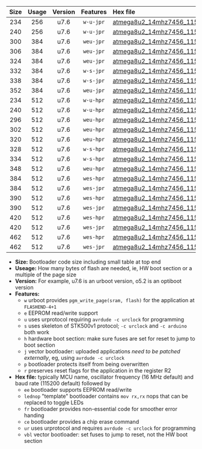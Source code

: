 |Size|Usage|Version|Features|Hex file|
|:-:|:-:|:-:|:-:|:--|
|234|256|u7.6|`w-u-jpr`|[atmega8u2_14mhz7456_115200bps_ur_vbl.hex](https://raw.githubusercontent.com/stefanrueger/urboot/main/atmega8u2_14mhz7456_115200bps_ur_vbl.hex)|
|240|256|u7.6|`w-u-jpr`|[atmega8u2_14mhz7456_115200bps_lednop_ur_vbl.hex](https://raw.githubusercontent.com/stefanrueger/urboot/main/atmega8u2_14mhz7456_115200bps_lednop_ur_vbl.hex)|
|300|384|u7.6|`weu-jpr`|[atmega8u2_14mhz7456_115200bps_ee_ur_vbl.hex](https://raw.githubusercontent.com/stefanrueger/urboot/main/atmega8u2_14mhz7456_115200bps_ee_ur_vbl.hex)|
|306|384|u7.6|`weu-jpr`|[atmega8u2_14mhz7456_115200bps_ee_lednop_ur_vbl.hex](https://raw.githubusercontent.com/stefanrueger/urboot/main/atmega8u2_14mhz7456_115200bps_ee_lednop_ur_vbl.hex)|
|324|384|u7.6|`weu-jpr`|[atmega8u2_14mhz7456_115200bps_ee_lednop_fr_ur_vbl.hex](https://raw.githubusercontent.com/stefanrueger/urboot/main/atmega8u2_14mhz7456_115200bps_ee_lednop_fr_ur_vbl.hex)|
|332|384|u7.6|`w-s-jpr`|[atmega8u2_14mhz7456_115200bps_vbl.hex](https://raw.githubusercontent.com/stefanrueger/urboot/main/atmega8u2_14mhz7456_115200bps_vbl.hex)|
|338|384|u7.6|`w-s-jpr`|[atmega8u2_14mhz7456_115200bps_lednop_vbl.hex](https://raw.githubusercontent.com/stefanrueger/urboot/main/atmega8u2_14mhz7456_115200bps_lednop_vbl.hex)|
|352|384|u7.6|`weu-jpr`|[atmega8u2_14mhz7456_115200bps_ee_lednop_fr_ce_ur_vbl.hex](https://raw.githubusercontent.com/stefanrueger/urboot/main/atmega8u2_14mhz7456_115200bps_ee_lednop_fr_ce_ur_vbl.hex)|
|234|512|u7.6|`w-u-hpr`|[atmega8u2_14mhz7456_115200bps_ur.hex](https://raw.githubusercontent.com/stefanrueger/urboot/main/atmega8u2_14mhz7456_115200bps_ur.hex)|
|240|512|u7.6|`w-u-hpr`|[atmega8u2_14mhz7456_115200bps_lednop_ur.hex](https://raw.githubusercontent.com/stefanrueger/urboot/main/atmega8u2_14mhz7456_115200bps_lednop_ur.hex)|
|296|512|u7.6|`weu-hpr`|[atmega8u2_14mhz7456_115200bps_ee_ur.hex](https://raw.githubusercontent.com/stefanrueger/urboot/main/atmega8u2_14mhz7456_115200bps_ee_ur.hex)|
|302|512|u7.6|`weu-hpr`|[atmega8u2_14mhz7456_115200bps_ee_lednop_ur.hex](https://raw.githubusercontent.com/stefanrueger/urboot/main/atmega8u2_14mhz7456_115200bps_ee_lednop_ur.hex)|
|320|512|u7.6|`weu-hpr`|[atmega8u2_14mhz7456_115200bps_ee_lednop_fr_ur.hex](https://raw.githubusercontent.com/stefanrueger/urboot/main/atmega8u2_14mhz7456_115200bps_ee_lednop_fr_ur.hex)|
|328|512|u7.6|`w-s-hpr`|[atmega8u2_14mhz7456_115200bps.hex](https://raw.githubusercontent.com/stefanrueger/urboot/main/atmega8u2_14mhz7456_115200bps.hex)|
|334|512|u7.6|`w-s-hpr`|[atmega8u2_14mhz7456_115200bps_lednop.hex](https://raw.githubusercontent.com/stefanrueger/urboot/main/atmega8u2_14mhz7456_115200bps_lednop.hex)|
|348|512|u7.6|`weu-hpr`|[atmega8u2_14mhz7456_115200bps_ee_lednop_fr_ce_ur.hex](https://raw.githubusercontent.com/stefanrueger/urboot/main/atmega8u2_14mhz7456_115200bps_ee_lednop_fr_ce_ur.hex)|
|384|512|u7.6|`wes-hpr`|[atmega8u2_14mhz7456_115200bps_ee.hex](https://raw.githubusercontent.com/stefanrueger/urboot/main/atmega8u2_14mhz7456_115200bps_ee.hex)|
|384|512|u7.6|`wes-jpr`|[atmega8u2_14mhz7456_115200bps_ee_vbl.hex](https://raw.githubusercontent.com/stefanrueger/urboot/main/atmega8u2_14mhz7456_115200bps_ee_vbl.hex)|
|390|512|u7.6|`wes-hpr`|[atmega8u2_14mhz7456_115200bps_ee_lednop.hex](https://raw.githubusercontent.com/stefanrueger/urboot/main/atmega8u2_14mhz7456_115200bps_ee_lednop.hex)|
|390|512|u7.6|`wes-jpr`|[atmega8u2_14mhz7456_115200bps_ee_lednop_vbl.hex](https://raw.githubusercontent.com/stefanrueger/urboot/main/atmega8u2_14mhz7456_115200bps_ee_lednop_vbl.hex)|
|420|512|u7.6|`wes-hpr`|[atmega8u2_14mhz7456_115200bps_ee_lednop_fr.hex](https://raw.githubusercontent.com/stefanrueger/urboot/main/atmega8u2_14mhz7456_115200bps_ee_lednop_fr.hex)|
|420|512|u7.6|`wes-jpr`|[atmega8u2_14mhz7456_115200bps_ee_lednop_fr_vbl.hex](https://raw.githubusercontent.com/stefanrueger/urboot/main/atmega8u2_14mhz7456_115200bps_ee_lednop_fr_vbl.hex)|
|462|512|u7.6|`wes-hpr`|[atmega8u2_14mhz7456_115200bps_ee_lednop_fr_ce.hex](https://raw.githubusercontent.com/stefanrueger/urboot/main/atmega8u2_14mhz7456_115200bps_ee_lednop_fr_ce.hex)|
|462|512|u7.6|`wes-jpr`|[atmega8u2_14mhz7456_115200bps_ee_lednop_fr_ce_vbl.hex](https://raw.githubusercontent.com/stefanrueger/urboot/main/atmega8u2_14mhz7456_115200bps_ee_lednop_fr_ce_vbl.hex)|

- **Size:** Bootloader code size including small table at top end
- **Useage:** How many bytes of flash are needed, ie, HW boot section or a multiple of the page size
- **Version:** For example, u7.6 is an urboot version, o5.2 is an optiboot version
- **Features:**
  + `w` urboot provides `pgm_write_page(sram, flash)` for the application at `FLASHEND-4+1`
  + `e` EEPROM read/write support
  + `u` uses urprotocol requiring `avrdude -c urclock` for programming
  + `s` uses skeleton of STK500v1 protocol; `-c urclock` and `-c arduino` both work
  + `h` hardware boot section: make sure fuses are set for reset to jump to boot section
  + `j` vector bootloader: uploaded applications *need to be patched externally*, eg, using `avrdude -c urclock`
  + `p` bootloader protects itself from being overwritten
  + `r` preserves reset flags for the application in the register R2
- **Hex file:** typically MCU name, oscillator frequency (16 MHz default) and baud rate (115200 default) followed by
  + `ee` bootloader supports EEPROM read/write
  + `lednop` "template" bootloader contains `mov rx,rx` nops that can be replaced to toggle LEDs
  + `fr` bootloader provides non-essential code for smoother error handing
  + `ce` bootloader provides a chip erase command
  + `ur` uses urprotocol and requires `avrdude -c urclock` for programming
  + `vbl` vector bootloader: set fuses to jump to reset, not the HW boot section
